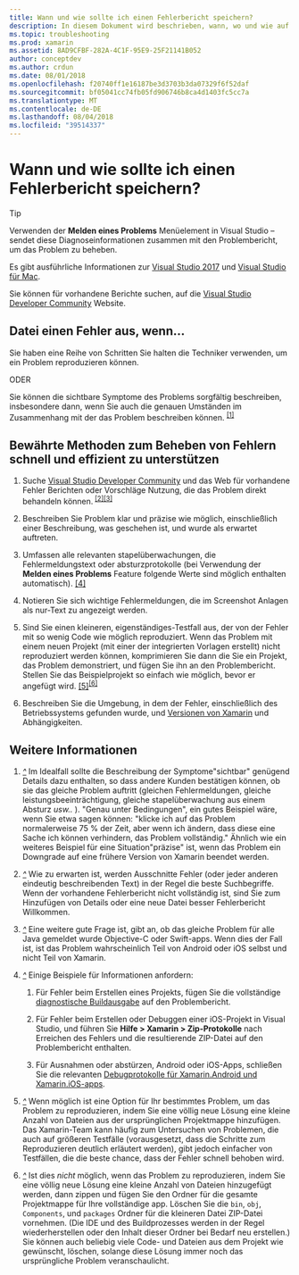 ```yaml
---
title: Wann und wie sollte ich einen Fehlerbericht speichern?
description: In diesem Dokument wird beschrieben, wann, wo und wie auf einen Fehlerbericht einzureichen. Darüber hinaus Bericht "Fehlerstatus", dass die bewährte Methoden, mit die Entwickler am besten können das Problem zu diagnostizieren.
ms.topic: troubleshooting
ms.prod: xamarin
ms.assetid: 8AD9CFBF-282A-4C1F-95E9-25F21141B052
author: conceptdev
ms.author: crdun
ms.date: 08/01/2018
ms.openlocfilehash: f20740ff1e16187be3d3703b3da07329f6f52daf
ms.sourcegitcommit: bf05041cc74fb05fd906746b8ca4d1403fc5cc7a
ms.translationtype: MT
ms.contentlocale: de-DE
ms.lasthandoff: 08/04/2018
ms.locfileid: "39514337"
---
```

# <a name="when-and-how-should-i-file-a-bug-report"></a>Wann und wie sollte ich einen Fehlerbericht speichern?

> [!TIP]
> Verwenden der **Melden eines Problems** Menüelement in Visual Studio &ndash; sendet diese Diagnoseinformationen zusammen mit den Problembericht, um das Problem zu beheben.
>
> Es gibt ausführliche Informationen zur [Visual Studio 2017](https://docs.microsoft.com/visualstudio/ide/how-to-report-a-problem-with-visual-studio-2017) und [Visual Studio für Mac](https://docs.microsoft.com/visualstudio/mac/report-a-problem).
>
> Sie können für vorhandene Berichte suchen, auf die [Visual Studio Developer Community](https://developercommunity.visualstudio.com/) Website.

## <a name="file-a-bug-if"></a>Datei einen Fehler aus, wenn...

Sie haben eine Reihe von Schritten Sie halten die Techniker verwenden, um ein Problem reproduzieren können.

ODER

Sie können die sichtbare Symptome des Problems sorgfältig beschreiben, insbesondere dann, wenn Sie auch die genauen Umständen im Zusammenhang mit der das Problem beschreiben können. <sup> [[1]](#note-1)</sup>

## <a name="best-practices-to-help-address-bugs-quickly-and-efficiently"></a>Bewährte Methoden zum Beheben von Fehlern schnell und effizient zu unterstützen

1. <a name="ref-1" />Suche [Visual Studio Developer Community](https://developercommunity.visualstudio.com/) und das Web für vorhandene Fehler Berichten oder Vorschläge Nutzung, die das Problem direkt behandeln können.<sup> [[2]](#note-2)</sup><sup>[[3]](#note-3)</sup>

1. <a name="ref-2" />Beschreiben Sie Problem klar und präzise wie möglich, einschließlich einer Beschreibung, was geschehen ist, und wurde als erwartet auftreten.

1. <a name="ref-3" />Umfassen alle relevanten stapelüberwachungen, die Fehlermeldungstext oder absturzprotokolle (bei Verwendung der **Melden eines Problems** Feature folgende Werte sind möglich enthalten automatisch). <sup>[[4]](#note-4)</sup>

1. <a name="ref-4" />Notieren Sie sich wichtige Fehlermeldungen, die im Screenshot Anlagen als nur-Text zu angezeigt werden.

1. <a name="ref-5" />Sind Sie einen kleineren, eigenständiges-Testfall aus, der von der Fehler mit so wenig Code wie möglich reproduziert.  Wenn das Problem mit einem neuen Projekt (mit einer der integrierten Vorlagen erstellt) nicht reproduziert werden können, komprimieren Sie dann die Sie ein Projekt, das Problem demonstriert, und fügen Sie ihn an den Problembericht.  Stellen Sie das Beispielprojekt so einfach wie möglich, bevor er angefügt wird. <sup> [[5]](#note-5)</sup><sup>[[6]](#note-6)</sup>

1. <a name="ref-6" />Beschreiben Sie die Umgebung, in dem der Fehler, einschließlich des Betriebssystems gefunden wurde, und [Versionen von Xamarin](~/cross-platform/troubleshooting/questions/version-logs.md) und Abhängigkeiten.

## <a name="additional-details"></a>Weitere Informationen

1. <a name="note-1" />[*^*](#ref-1) Im Idealfall sollte die Beschreibung der Symptome"sichtbar" genügend Details dazu enthalten, so dass andere Kunden bestätigen können, ob sie das gleiche Problem auftritt (gleichen Fehlermeldungen, gleiche leistungsbeeinträchtigung, gleiche stapelüberwachung aus einem Absturz _usw.._ ). "Genau unter Bedingungen", ein gutes Beispiel wäre, wenn Sie etwa sagen können: "klicke ich auf das Problem normalerweise 75 % der Zeit, aber wenn ich ändern, dass diese eine Sache ich können verhindern, das Problem vollständig." Ähnlich wie ein weiteres Beispiel für eine Situation"präzise" ist, wenn das Problem ein Downgrade auf eine frühere Version von Xamarin beendet werden.

1. <a name="note-2" />[*^*](#ref-2) Wie zu erwarten ist, werden Ausschnitte Fehler (oder jeder anderen eindeutig beschreibenden Text) in der Regel die beste Suchbegriffe. Wenn der vorhandene Fehlerbericht nicht vollständig ist, sind Sie zum Hinzufügen von Details oder eine neue Datei besser Fehlerbericht Willkommen.

1. <a name="note-3" />[*^*](#ref-3) Eine weitere gute Frage ist, gibt an, ob das gleiche Problem für alle Java gemeldet wurde Objective-C oder Swift-apps. Wenn dies der Fall ist, ist das Problem wahrscheinlich Teil von Android oder iOS selbst und nicht Teil von Xamarin.

1. <a name="note-4" />[*^*](#ref-4) Einige Beispiele für Informationen anfordern:

    1. Für Fehler beim Erstellen eines Projekts, fügen Sie die vollständige [diagnostische Buildausgabe](~/android/troubleshooting/troubleshooting.md#Diagnostic_MSBuild_Output) auf den Problembericht.

    1. Für Fehler beim Erstellen oder Debuggen einer iOS-Projekt in Visual Studio, und führen Sie **Hilfe > Xamarin > Zip-Protokolle** nach Erreichen des Fehlers und die resultierende ZIP-Datei auf den Problembericht enthalten.

    1. Für Ausnahmen oder abstürzen, Android oder iOS-Apps, schließen Sie die relevanten [Debugprotokolle für Xamarin.Android und Xamarin.iOS-apps](~/cross-platform/troubleshooting/questions/version-logs.md#debug-logs-for-xamarin-apps).

1. <a name="note-5" />[*^*](#ref-5) Wenn möglich ist eine Option für Ihr bestimmtes Problem, um das Problem zu reproduzieren, indem Sie eine völlig neue Lösung eine kleine Anzahl von Dateien aus der ursprünglichen Projektmappe hinzufügen. Das Xamarin-Team kann häufig zum Untersuchen von Problemen, die auch auf größeren Testfälle (vorausgesetzt, dass die Schritte zum Reproduzieren deutlich erläutert werden), gibt jedoch einfacher von Testfällen, die die beste chance, dass der Fehler schnell behoben wird.

1. <a name="note-6" />[*^*](#ref-6) Ist dies _nicht_ möglich, wenn das Problem zu reproduzieren, indem Sie eine völlig neue Lösung eine kleine Anzahl von Dateien hinzugefügt werden, dann zippen und fügen Sie den Ordner für die gesamte Projektmappe für Ihre vollständige app. Löschen Sie die `bin`, `obj`, `Components`, und `packages` Ordner für die kleineren Datei ZIP-Datei vornehmen. (Die IDE und des Buildprozesses werden in der Regel wiederherstellen oder den Inhalt dieser Ordner bei Bedarf neu erstellen.) Sie können auch beliebig viele Code- und Dateien aus dem Projekt wie gewünscht, löschen, solange diese Lösung immer noch das ursprüngliche Problem veranschaulicht.
